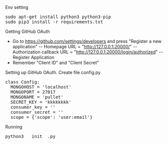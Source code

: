 Env setting

<pre>
sudo apt-get install python3 python3-pip
sudo pip3 install -r requirements.txt
</pre>

Getting GitHub OAuth

- Go to https://github.com/settings/developers and press "Register a new application"
-- Homepage URL = "http://127.0.0.1:20000/"
-- Authorization callback URL = "http://127.0.0.1:20000/login/authorized"
-- Register Application
- Remember "Client ID" and "Client Secret"

Setting up GitHub OAuth. Create file config.py

<pre>
class Config:
  MONGOHOST = 'localhost'
  MONGOPORT = 27017
  MONGONAME = 'pullet'
  SECRET_KEY = 'kkkkkkkk'
  consumer_key = '<place_here your Client ID obtained at previous steps>'
  consumer_secret = '<place_here your Client Secret obtained at previous steps>'
  scope = {'scope': 'user:email'}
</pre>

Running

<pre>
python3 __init__.py
</pre>

